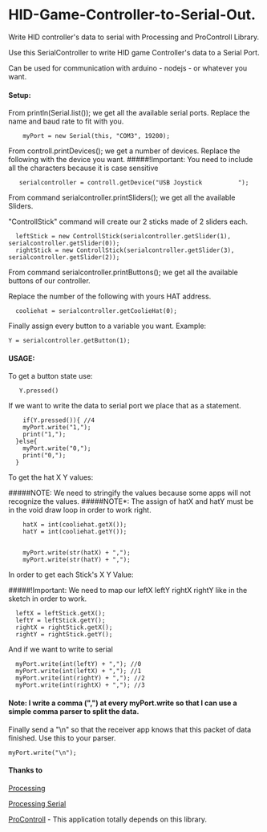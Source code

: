 HID-Game-Controller-to-Serial-Out.
==================================

Write HID controller's data to serial with Processing and ProControll Library.


Use this SerialController to write HID game Controller's data to a Serial Port.

Can be used for communication with arduino - nodejs - or whatever you want.


#### Setup:
From println(Serial.list()); we get all the available serial ports. Replace the name and baud rate to fit with you.
```
    myPort = new Serial(this, "COM3", 19200);
```
From controll.printDevices(); we get a number of devices. Replace the following with the device you want.
#####!Important: You need to include all the characters because it is case sensitive
```
   serialcontroller = controll.getDevice("USB Joystick          ");
```


From command serialcontroller.printSliders(); we get all the available Sliders.

"ControllStick" command will create our 2 sticks made of 2 sliders each.
```
  leftStick = new ControllStick(serialcontroller.getSlider(1), serialcontroller.getSlider(0));
  rightStick = new ControllStick(serialcontroller.getSlider(3), serialcontroller.getSlider(2));
```

From command serialcontroller.printButtons(); we get all the available buttons of our controller.

Replace the number of the following with yours HAT address.
```
  cooliehat = serialcontroller.getCoolieHat(0);
```

Finally assign every button to a variable you want. Example:
```
Y = serialcontroller.getButton(1);
```


#### USAGE:
To get a button state use:
```
   Y.pressed()
```
If we want to write the data to serial port we place that as a statement.
```
    if(Y.pressed()){ //4
    myPort.write("1,");
    print("1,");
  }else{
    myPort.write("0,");
    print("0,");
  }
```
To get the hat X Y values:

#####NOTE: We need to stringify the values because some apps will not recognize the values.
#####NOTE*: The assign of hatX and hatY must be in the void draw loop in order to work right.
```
    hatX = int(cooliehat.getX());
    hatY = int(cooliehat.getY());
    

    myPort.write(str(hatX) + ",");
    myPort.write(str(hatY) + ","); 
```
In order to get each Stick's X Y Value:

#####!Important: We need to map our leftX leftY rightX rightY like in the sketch in order to work.
```
  leftX = leftStick.getX();
  leftY = leftStick.getY();
  rightX = rightStick.getX();
  rightY = rightStick.getY();
```
And if we want to write to serial
```
  myPort.write(int(leftY) + ","); //0
  myPort.write(int(leftX) + ","); //1
  myPort.write(int(rightY) + ","); //2
  myPort.write(int(rightX) + ","); //3
```
#### Note: I write a comma (",") at every myPort.write so that I can use a simple comma parser to split the data.
Finally send a "\n" so that the receiver app knows that this packet of data finished. Use this to your parser.
```
myPort.write("\n");
```
#### Thanks to
[Processing](https://www.processing.org/)

[Processing Serial]( https://processing.org/reference/libraries/serial/)

[ProControll](http://creativecomputing.cc/p5libs/procontroll/) - This application totally depends on this library.
